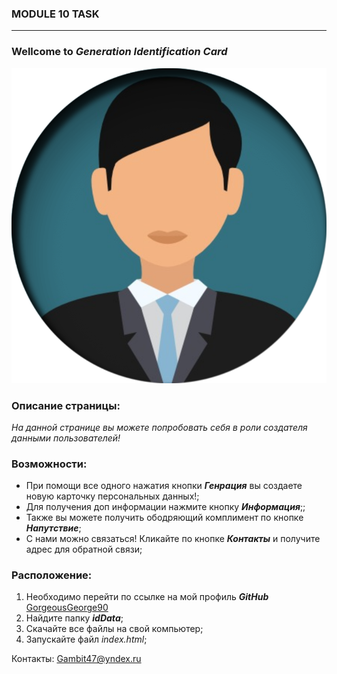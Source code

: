 ### MODULE 10 TASK
<hr>

###  **Wellcome to** ***Generation Identification Card***

![logo](assets/img/newLogo.png)

###  Описание страницы:

<i> На данной странице вы можете попробовать себя в роли создателя данными пользователей!</i>

### Возможности:

 * При помощи все одного нажатия кнопки  ***Генрация*** вы создаете новую карточку персональных данных!;
 * Для получения доп информации нажмите кнопку ***Информация***;;
 * Также вы можете получить ободряющий комплимент по кнопке ***Напутствие***;
 * С нами можно связаться! Кликайте по кнопке ***Контакты*** и получите адрес для обратной связи;


### Расположение:

 1. Необходимо перейти по ссылке на мой профиль ***GitHub*** [GorgeousGeorge90](https://github.com/GorgeousGeorge90)
 2. Найдите папку ***idData***;
 3. Скачайте все файлы на свой компьютер;
 4. Запускайте файл  *index.html*;


Контакты: [Gambit47@yndex.ru](Gambit47@ynadex.ru)
